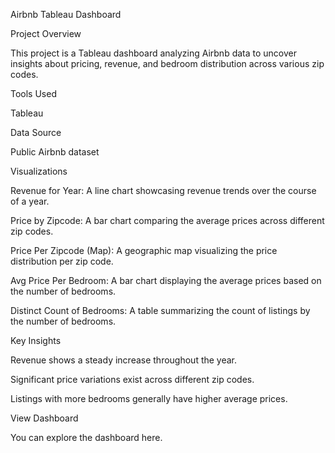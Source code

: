 Airbnb Tableau Dashboard

Project Overview

This project is a Tableau dashboard analyzing Airbnb data to uncover insights about pricing, revenue, and bedroom distribution across various zip codes.

Tools Used

Tableau

Data Source

Public Airbnb dataset

Visualizations

Revenue for Year: A line chart showcasing revenue trends over the course of a year.

Price by Zipcode: A bar chart comparing the average prices across different zip codes.

Price Per Zipcode (Map): A geographic map visualizing the price distribution per zip code.

Avg Price Per Bedroom: A bar chart displaying the average prices based on the number of bedrooms.

Distinct Count of Bedrooms: A table summarizing the count of listings by the number of bedrooms.

Key Insights

Revenue shows a steady increase throughout the year.

Significant price variations exist across different zip codes.

Listings with more bedrooms generally have higher average prices.

View Dashboard

You can explore the dashboard here.
